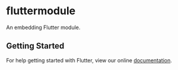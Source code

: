 # fluttermodule

An embedding Flutter module.

## Getting Started

For help getting started with Flutter, view our online
[documentation](https://flutter.dev/).

